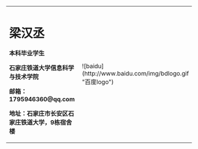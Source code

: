 <table border="0">
  <tr>
    <td width="75%">
      <h1>梁汉丞</h1>
      <p><b>本科毕业学生</b></p>
      <p><b>石家庄铁道大学信息科学与技术学院</b></p>
      <p><b>邮箱：1795946360@qq.com</b></p>
      <p><b>地址：石家庄市长安区石家庄铁道大学，9栋宿舍楼</b></p>
    </td>
    <td width="25%">
      ![baidu](http://www.baidu.com/img/bdlogo.gif "百度logo")     
    </td>
  </tr>
</table>
